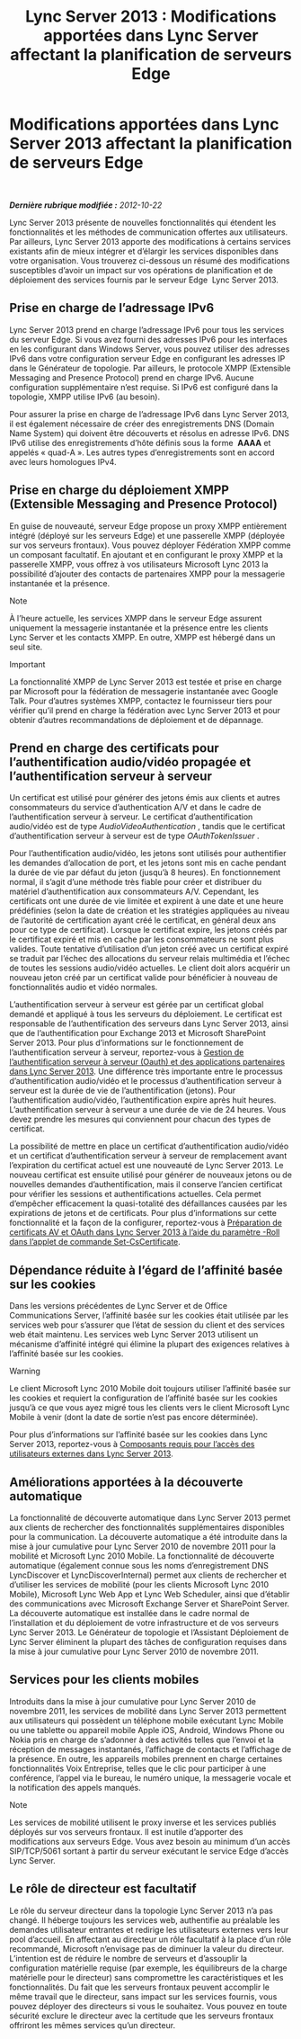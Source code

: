 ﻿---
title: 'Lync Server 2013 : Modifications apportées dans Lync Server affectant la planification de serveurs Edge'
TOCTitle: Modifications apportées dans Lync Server 2013 affectant la planification de serveurs Edge
ms:assetid: 66305160-c9b8-4bc4-9f24-8ee8d9a294f7
ms:mtpsurl: https://technet.microsoft.com/fr-fr/library/JJ204965(v=OCS.15)
ms:contentKeyID: 49297443
ms.date: 05/20/2016
mtps_version: v=OCS.15
ms.translationtype: HT
---

# Modifications apportées dans Lync Server 2013 affectant la planification de serveurs Edge

 

_**Dernière rubrique modifiée :** 2012-10-22_

Lync Server 2013 présente de nouvelles fonctionnalités qui étendent les fonctionnalités et les méthodes de communication offertes aux utilisateurs. Par ailleurs, Lync Server 2013 apporte des modifications à certains services existants afin de mieux intégrer et d’élargir les services disponibles dans votre organisation. Vous trouverez ci-dessous un résumé des modifications susceptibles d’avoir un impact sur vos opérations de planification et de déploiement des services fournis par le serveur Edge  Lync Server 2013.

## Prise en charge de l’adressage IPv6

Lync Server 2013 prend en charge l’adressage IPv6 pour tous les services du serveur Edge. Si vous avez fourni des adresses IPv6 pour les interfaces en les configurant dans Windows Server, vous pouvez utiliser des adresses IPv6 dans votre configuration serveur Edge en configurant les adresses IP dans le Générateur de topologie. Par ailleurs, le protocole XMPP (Extensible Messaging and Presence Protocol) prend en charge IPv6. Aucune configuration supplémentaire n’est requise. Si IPv6 est configuré dans la topologie, XMPP utilise IPv6 (au besoin).

Pour assurer la prise en charge de l’adressage IPv6 dans Lync Server 2013, il est également nécessaire de créer des enregistrements DNS (Domain Name System) qui doivent être découverts et résolus en adresse IPv6. DNS IPv6 utilise des enregistrements d’hôte définis sous la forme  **AAAA** et appelés « quad-A ». Les autres types d’enregistrements sont en accord avec leurs homologues IPv4.

## Prise en charge du déploiement XMPP (Extensible Messaging and Presence Protocol)

En guise de nouveauté, serveur Edge propose un proxy XMPP entièrement intégré (déployé sur les serveurs Edge) et une passerelle XMPP (déployée sur vos serveurs frontaux). Vous pouvez déployer Fédération XMPP comme un composant facultatif. En ajoutant et en configurant le proxy XMPP et la passerelle XMPP, vous offrez à vos utilisateurs Microsoft Lync 2013 la possibilité d’ajouter des contacts de partenaires XMPP pour la messagerie instantanée et la présence.

> [!note]  
> À l’heure actuelle, les services XMPP dans le serveur Edge assurent uniquement la messagerie instantanée et la présence entre les clients Lync Server et les contacts XMPP. En outre, XMPP est hébergé dans un seul site.

> [!important]  
> La fonctionnalité XMPP de Lync Server 2013 est testée et prise en charge par Microsoft pour la fédération de messagerie instantanée avec Google Talk. Pour d’autres systèmes XMPP, contactez le fournisseur tiers pour vérifier qu’il prend en charge la fédération avec Lync Server 2013 et pour obtenir d’autres recommandations de déploiement et de dépannage.

## Prend en charge des certificats pour l’authentification audio/vidéo propagée et l’authentification serveur à serveur

Un certificat est utilisé pour générer des jetons émis aux clients et autres consommateurs du service d’authentication A/V et dans le cadre de l’authentification serveur à serveur. Le certificat d’authentification audio/vidéo est de type *AudioVideoAuthentication* , tandis que le certificat d’authentification serveur à serveur est de type *OAuthTokenIssuer* .

Pour l’authentification audio/vidéo, les jetons sont utilisés pour authentifier les demandes d’allocation de port, et les jetons sont mis en cache pendant la durée de vie par défaut du jeton (jusqu’à 8 heures). En fonctionnement normal, il s’agit d’une méthode très fiable pour créer et distribuer du matériel d’authentification aux consommateurs A/V. Cependant, les certificats ont une durée de vie limitée et expirent à une date et une heure prédéfinies (selon la date de création et les stratégies appliquées au niveau de l’autorité de certification ayant créé le certificat, en général deux ans pour ce type de certificat). Lorsque le certificat expire, les jetons créés par le certificat expiré et mis en cache par les consommateurs ne sont plus valides. Toute tentative d’utilisation d’un jeton créé avec un certificat expiré se traduit par l’échec des allocations du serveur relais multimédia et l’échec de toutes les sessions audio/vidéo actuelles. Le client doit alors acquérir un nouveau jeton créé par un certificat valide pour bénéficier à nouveau de fonctionnalités audio et vidéo normales.

L’authentification serveur à serveur est gérée par un certificat global demandé et appliqué à tous les serveurs du déploiement. Le certificat est responsable de l’authentification des serveurs dans Lync Server 2013, ainsi que de l’authentification pour Exchange 2013 et Microsoft SharePoint Server 2013. Pour plus d’informations sur le fonctionnement de l’authentification serveur à serveur, reportez-vous à [Gestion de l’authentification serveur à serveur (Oauth) et des applications partenaires dans Lync Server 2013](lync-server-2013-managing-server-to-server-authentication-oauth-and-partner-applications.md). Une différence très importante entre le processus d’authentification audio/vidéo et le processus d’authentification serveur à serveur est la durée de vie de l’authentification (jetons). Pour l’authentification audio/vidéo, l’authentification expire après huit heures. L’authentification serveur à serveur a une durée de vie de 24 heures. Vous devez prendre les mesures qui conviennent pour chacun des types de certificat.

La possibilité de mettre en place un certificat d’authentification audio/vidéo et un certificat d’authentification serveur à serveur de remplacement avant l’expiration du certificat actuel est une nouveauté de Lync Server 2013. Le nouveau certificat est ensuite utilisé pour générer de nouveaux jetons ou de nouvelles demandes d’authentification, mais il conserve l’ancien certificat pour vérifier les sessions et authentifications actuelles. Cela permet d’empêcher efficacement la quasi-totalité des défaillances causées par les expirations de jetons et de certificats. Pour plus d’informations sur cette fonctionnalité et la façon de la configurer, reportez-vous à [Préparation de certificats AV et OAuth dans Lync Server 2013 à l’aide du paramètre -Roll dans l’applet de commande Set-CsCertificate](lync-server-2013-staging-av-and-oauth-certificates-using-roll-in-https://docs.microsoft.com/en-us/powershell/module/skype/Set-CsCertificate).

## Dépendance réduite à l’égard de l’affinité basée sur les cookies

Dans les versions précédentes de Lync Server et de Office Communications Server, l’affinité basée sur les cookies était utilisée par les services web pour s’assurer que l’état de session du client et des services web était maintenu. Les services web Lync Server 2013 utilisent un mécanisme d’affinité intégré qui élimine la plupart des exigences relatives à l’affinité basée sur les cookies.

> [!warning]  
> Le client Microsoft Lync 2010 Mobile doit toujours utiliser l’affinité basée sur les cookies et requiert la configuration de l’affinité basée sur les cookies jusqu’à ce que vous ayez migré tous les clients vers le client Microsoft Lync Mobile à venir (dont la date de sortie n’est pas encore déterminée).

Pour plus d’informations sur l’affinité basée sur les cookies dans Lync Server 2013, reportez-vous à [Composants requis pour l’accès des utilisateurs externes dans Lync Server 2013](lync-server-2013-components-required-for-external-user-access.md).

## Améliorations apportées à la découverte automatique

La fonctionnalité de découverte automatique dans Lync Server 2013 permet aux clients de rechercher des fonctionnalités supplémentaires disponibles pour la communication. La découverte automatique a été introduite dans la mise à jour cumulative pour Lync Server 2010 de novembre 2011 pour la mobilité et Microsoft Lync 2010 Mobile. La fonctionnalité de découverte automatique (également connue sous les noms d’enregistrement DNS LyncDiscover et LyncDiscoverInternal) permet aux clients de rechercher et d’utiliser les services de mobilité (pour les clients Microsoft Lync 2010 Mobile), Microsoft Lync Web App et Lync Web Scheduler, ainsi que d’établir des communications avec Microsoft Exchange Server et SharePoint Server. La découverte automatique est installée dans le cadre normal de l’installation et du déploiement de votre infrastructure et de vos serveurs Lync Server 2013. Le Générateur de topologie et l’Assistant Déploiement de Lync Server éliminent la plupart des tâches de configuration requises dans la mise à jour cumulative pour Lync Server 2010 de novembre 2011.

## Services pour les clients mobiles

Introduits dans la mise à jour cumulative pour Lync Server 2010 de novembre 2011, les services de mobilité dans Lync Server 2013 permettent aux utilisateurs qui possèdent un téléphone mobile exécutant Lync Mobile ou une tablette ou appareil mobile Apple iOS, Android, Windows Phone ou Nokia pris en charge de s’adonner à des activités telles que l’envoi et la réception de messages instantanés, l’affichage de contacts et l’affichage de la présence. En outre, les appareils mobiles prennent en charge certaines fonctionnalités Voix Entreprise, telles que le clic pour participer à une conférence, l’appel via le bureau, le numéro unique, la messagerie vocale et la notification des appels manqués.

> [!note]  
> Les services de mobilité utilisent le proxy inverse et les services publiés déployés sur vos serveurs frontaux. Il est inutile d’apporter des modifications aux serveurs Edge. Vous avez besoin au minimum d’un accès SIP/TCP/5061 sortant à partir du serveur exécutant le service Edge d’accès Lync Server.

## Le rôle de directeur est facultatif

Le rôle du serveur directeur dans la topologie Lync Server 2013 n’a pas changé. Il héberge toujours les services web, authentifie au préalable les demandes utilisateur entrantes et redirige les utilisateurs externes vers leur pool d’accueil. En affectant au directeur un rôle facultatif à la place d’un rôle recommandé, Microsoft n’envisage pas de diminuer la valeur du directeur. L’intention est de réduire le nombre de serveurs et d’assouplir la configuration matérielle requise (par exemple, les équilibreurs de la charge matérielle pour le directeur) sans compromettre les caractéristiques et les fonctionnalités. Du fait que les serveurs frontaux peuvent accomplir le même travail que le directeur, sans impact sur les services fournis, vous pouvez déployer des directeurs si vous le souhaitez. Vous pouvez en toute sécurité exclure le directeur avec la certitude que les serveurs frontaux offriront les mêmes services qu’un directeur.

